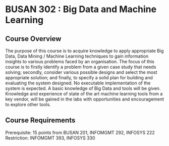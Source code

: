# BUSAN 302 : Big Data and Machine Learning

## Course Overview

The purpose of this course is to acquire knowledge to apply appropriate Big Data, Data Mining / Machine Learning techniques to gain information insights to various problems faced by an organisation. The focus of this course is to firstly identify a problem from a given case study that needs solving; secondly, consider various possible designs and select the most appropriate solution; and finally, to specify a solid plan for building and evaluating the system designed. No executable implementation of the system is expected. A basic knowledge of Big Data and tools will be given. Knowledge and experience of state of the art machine learning tools from a key vendor, will be gained in the labs with opportunities and encouragement to explore other tools.


## Course Requirements

Prerequisite: 15 points from BUSAN 201, INFOMGMT 292, INFOSYS 222 Restriction: INFOMGMT 393, INFOSYS 330
